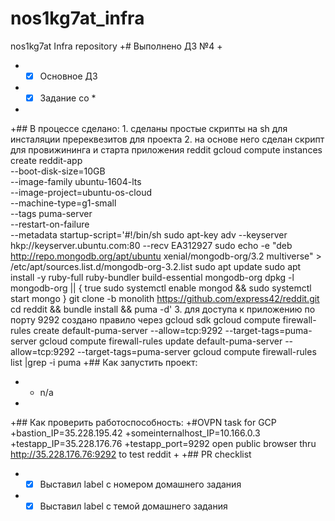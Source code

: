 # nos1kg7at_infra
nos1kg7at Infra repository
+# Выполнено ДЗ №4
+
+ - [x] Основное ДЗ
+ - [x] Задание со *
+
+## В процессе сделано:
    1. сделаны простые скрипты на sh для инсталяции пререквезитов для проекта
    2. на основе него сделан скрипт для провижининга и старта приложения reddit
	gcloud compute instances create reddit-app\
  --boot-disk-size=10GB \
  --image-family ubuntu-1604-lts \
  --image-project=ubuntu-os-cloud \
  --machine-type=g1-small \
  --tags puma-server \
  --restart-on-failure \
  --metadata startup-script='#!/bin/sh
sudo apt-key adv --keyserver hkp://keyserver.ubuntu.com:80 --recv EA312927
sudo echo -e "deb http://repo.mongodb.org/apt/ubuntu xenial/mongodb-org/3.2 multiverse" > /etc/apt/sources.list.d/mongodb-org-3.2.list
sudo apt update
sudo apt install -y ruby-full ruby-bundler build-essential mongodb-org
dpkg -l mongodb-org || {
	true sudo systemctl enable mongod && sudo systemctl start mongo
	}
git clone -b monolith https://github.com/express42/reddit.git
cd reddit && bundle install && puma -d'
    3. для доступа к приложению по порту 9292 создано правило через gcloud sdk
        gcloud compute firewall-rules create default-puma-server --allow=tcp:9292 --target-tags=puma-server
	gcloud compute firewall-rules update default-puma-server --allow=tcp:9292 --target-tags=puma-server
	gcloud compute firewall-rules list |grep -i puma
+## Как запустить проект:
+ - n/a
+

+## Как проверить работоспособность:
+#OVPN task for GCP
+bastion_IP=35.228.195.42
+someinternalhost_IP=10.166.0.3
+testapp_IP=35.228.176.76
+testapp_port=9292
open public browser thru http://35.228.176.76:9292 to test reddit
+
+## PR checklist
+ - [x] Выставил label с номером домашнего задания
+ - [x] Выставил label с темой домашнего задания
